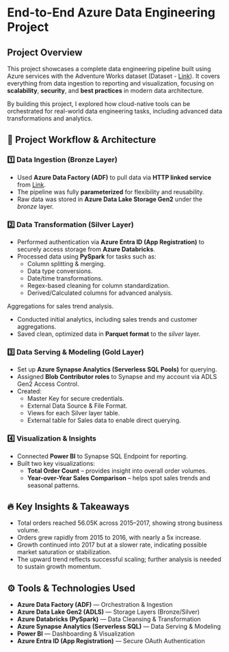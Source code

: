 # End-to-End Azure Data Engineering Project

## Project Overview
This project showcases a complete data engineering pipeline built using Azure services with the Adventure Works dataset (Dataset - <a href = 'https://github.com/anshlambaoldgit/Adventure-Works-Data-Engineering-Project/tree/main/Data'>Link</a>). It covers everything from data ingestion to reporting and visualization, focusing on **scalability**, **security**, and **best practices** in modern data architecture.

By building this project, I explored how cloud-native tools can be orchestrated for real-world data engineering tasks, including advanced data transformations and analytics.


## 🔗 Project Workflow & Architecture

### 1️⃣ Data Ingestion (Bronze Layer)
- Used **Azure Data Factory (ADF)** to pull data via **HTTP linked service** from <a href = 'https://github.com/anshlambaoldgit/Adventure-Works-Data-Engineering-Project/tree/main/Data'>Link</a>.
- The pipeline was fully **parameterized** for flexibility and reusability.
- Raw data was stored in **Azure Data Lake Storage Gen2** under the *bronze* layer.

### 2️⃣ Data Transformation (Silver Layer)
- Performed authentication via **Azure Entra ID (App Registration)** to securely access storage from **Azure Databricks**.
- Processed data using **PySpark** for tasks such as:
  - Column splitting & merging.
  - Data type conversions.
  - Date/time transformations.
  - Regex-based cleaning for column standardization.
  - Derived/Calculated columns for advanced analysis.

Aggregations for sales trend analysis.
- Conducted initial analytics, including sales trends and customer aggregations.
- Saved clean, optimized data in **Parquet format** to the *silver* layer.

### 3️⃣ Data Serving & Modeling (Gold Layer)
- Set up **Azure Synapse Analytics (Serverless SQL Pools)** for querying.
- Assigned **Blob Contributor roles** to Synapse and my account via ADLS Gen2 Access Control.
- Created:
  - Master Key for secure credentials.
  - External Data Source & File Format.
  - Views for each Silver layer table.
  - External table for Sales data to enable direct querying.

### 4️⃣ Visualization & Insights
- Connected **Power BI** to Synapse SQL Endpoint for reporting.
- Built two key visualizations:
  - **Total Order Count** – provides insight into overall order volumes.
  - **Year-over-Year Sales Comparison** – helps spot sales trends and seasonal patterns.


## 🔥 Key Insights & Takeaways
- Total orders reached 56.05K across 2015–2017, showing strong business volume.
- Orders grew rapidly from 2015 to 2016, with nearly a 5x increase.
- Growth continued into 2017 but at a slower rate, indicating possible market saturation or stabilization.
- The upward trend reflects successful scaling; further analysis is needed to sustain growth momentum.


## ⚙️ Tools & Technologies Used
- **Azure Data Factory (ADF)** — Orchestration & Ingestion
- **Azure Data Lake Gen2 (ADLS)** — Storage Layers (Bronze/Silver)
- **Azure Databricks (PySpark)** — Data Cleansing & Transformation
- **Azure Synapse Analytics (Serverless SQL)** — Data Serving & Modeling
- **Power BI** — Dashboarding & Visualization
- **Azure Entra ID (App Registration)** — Secure OAuth Authentication

